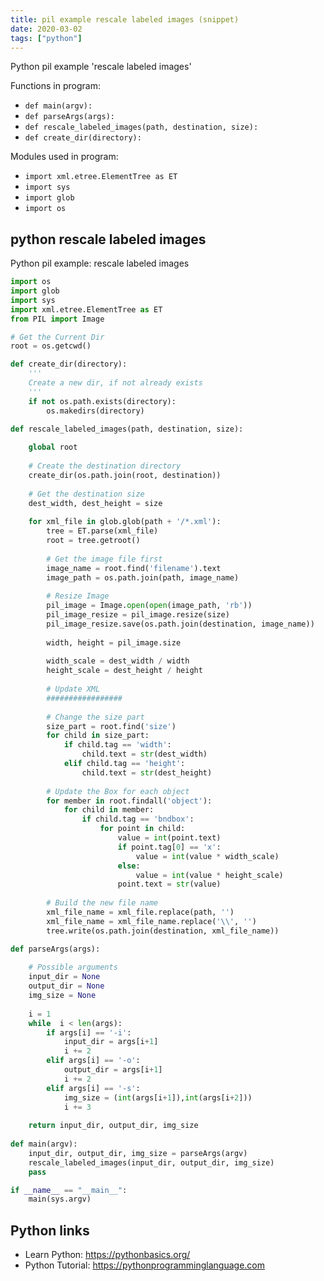 ```yaml
---
title: pil example rescale labeled images (snippet)
date: 2020-03-02
tags: ["python"]
---
```

Python pil example 'rescale labeled images'

Functions in program: 
* `def main(argv):`
* `def parseArgs(args):`
* `def rescale_labeled_images(path, destination, size):`
* `def create_dir(directory):`

Modules used in program: 
* `import xml.etree.ElementTree as ET`
* `import sys`
* `import glob`
* `import os`

## python rescale labeled images

Python pil example: rescale labeled images

```python
import os
import glob
import sys
import xml.etree.ElementTree as ET
from PIL import Image

# Get the Current Dir
root = os.getcwd()

def create_dir(directory):
	'''
	Create a new dir, if not already exists
	'''
	if not os.path.exists(directory):
		os.makedirs(directory)

def rescale_labeled_images(path, destination, size):
	
	global root
	
	# Create the destination directory
	create_dir(os.path.join(root, destination))
	
	# Get the destination size
	dest_width, dest_height = size
	
	for xml_file in glob.glob(path + '/*.xml'):
		tree = ET.parse(xml_file)
		root = tree.getroot()
		
		# Get the image file first
		image_name = root.find('filename').text
		image_path = os.path.join(path, image_name)
	
		# Resize Image
		pil_image = Image.open(open(image_path, 'rb'))
		pil_image_resize = pil_image.resize(size)
		pil_image_resize.save(os.path.join(destination, image_name))
		
		width, height = pil_image.size
		
		width_scale = dest_width / width
		height_scale = dest_height / height
		
		# Update XML
		#################
		
		# Change the size part
		size_part = root.find('size')
		for child in size_part:
			if child.tag == 'width':
				child.text = str(dest_width)
			elif child.tag == 'height':
				child.text = str(dest_height)
		
		# Update the Box for each object
		for member in root.findall('object'):
			for child in member:
				if child.tag == 'bndbox':
					for point in child:
						value = int(point.text)
						if point.tag[0] == 'x':
							value = int(value * width_scale)
						else:
							value = int(value * height_scale)
						point.text = str(value)
		
		# Build the new file name
		xml_file_name = xml_file.replace(path, '')
		xml_file_name = xml_file_name.replace('\\', '')
		tree.write(os.path.join(destination, xml_file_name))

def parseArgs(args):
	
	# Possible arguments
	input_dir = None
	output_dir = None
	img_size = None
	
	i = 1
	while  i < len(args):
		if args[i] == '-i':
			input_dir = args[i+1]
			i += 2
		elif args[i] == '-o':
			output_dir = args[i+1]
			i += 2
		elif args[i] == '-s':
			img_size = (int(args[i+1]),int(args[i+2]))
			i += 3
			
	return input_dir, output_dir, img_size
		
def main(argv):
    input_dir, output_dir, img_size = parseArgs(argv)
    rescale_labeled_images(input_dir, output_dir, img_size)
    pass

if __name__ == "__main__":
    main(sys.argv)

```

## Python links

- Learn Python: https://pythonbasics.org/
- Python Tutorial: https://pythonprogramminglanguage.com
